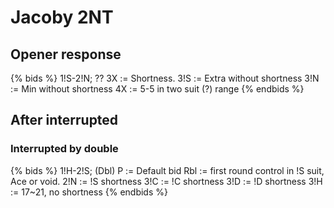 # Jacoby 2NT

## Opener response
{% bids %}
1!S-2!N; ??
3X   := Shortness.
3!S  := Extra without shortness
3!N  := Min without shortness
4X   := 5-5 in two suit (?) range
{% endbids %}


## After interrupted
### Interrupted by double
{% bids %}
1!H-2!S; (Dbl)
P   := Default bid
Rbl := first round control in !S suit, Ace or void.
2!N := !S shortness
3!C := !C shortness
3!D := !D shortness
3!H := 17~21, no shortness
{% endbids %}
